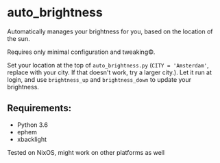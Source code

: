 # auto_brightness

Automatically manages your brightness for you, based on the location of the sun.

Requires only minimal configuration and tweaking©.

Set your location at the top of `auto_brightness.py` (`CITY = 'Amsterdam'`, replace with your city. If that doesn't work, try a larger city.). Let it run at login, and use `brightness_up` and `brightness_down` to update your brightness.

## Requirements:

- Python 3.6
- ephem
- xbacklight

Tested on NixOS, might work on other platforms as well
